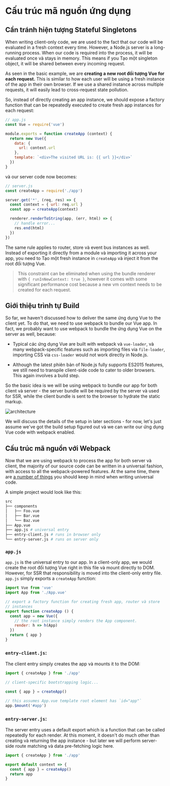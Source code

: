 # Cấu trúc mã nguồn ứng dụng

## Cần tránh hiện tượng Stateful Singletons

When writing client-only code, we are used to the fact that our code will be evaluated in a fresh context every time. However, a Node.js server is a long-running process. When our code is required into the process, it will be evaluated once và stays in memory. This means if you Tạo một singleton object, it will be shared between every incoming request.

As seen in the basic example, we are **creating a new root đối tượng Vue for each request.** This is similar to how each user will be using a fresh instance of the app in their own browser. If we use a shared instance across multiple requests, it will easily lead to cross-request state pollution.

So, instead of directly creating an app instance, we should expose a factory function that can be repeatedly executed to create fresh app instances for each request:

``` js
// app.js
const Vue = require('vue')

module.exports = function createApp (context) {
  return new Vue({
    data: {
      url: context.url
    },
    template: `<div>The visited URL is: {{ url }}</div>`
  })
}
```
 và our server code now becomes:

``` js
// server.js
const createApp = require('./app')

server.get('*', (req, res) => {
  const context = { url: req.url }
  const app = createApp(context)

  renderer.renderToString(app, (err, html) => {
    // handle error...
    res.end(html)
  })
})
```

The same rule applies to router, store và event bus instances as well. Instead of exporting it directly from a module và importing it across your app, you need to Tạo một fresh instance in `createApp` và inject it from the root đối tượng Vue.

> This constraint can be eliminated when using the bundle renderer with `{ runInNewContext: true }`, however it comes with some significant performance cost because a new vm context needs to be created for each request.

## Giới thiệu trình tự Build

So far, we haven't discussed how to deliver the same ứng dụng Vue to the client yet. To do that, we need to use webpack to bundle our Vue app. In fact, we probably want to use webpack to bundle the ứng dụng Vue on the server as well, because:

- Typical các ứng dụng Vue are built with webpack và `vue-loader`, và many webpack-specific features such as importing files via `file-loader`, importing CSS via `css-loader` would not work directly in Node.js.

- Although the latest phiên bản of Node.js fully supports ES2015 features, we still need to transpile client-side code to cater to older browsers. This again involves a build step.

So the basic idea is we will be using webpack to bundle our app for both client và server - the server bundle will be required by the server và used for SSR, while the client bundle is sent to the browser to hydrate the static markup.

![architecture](https://cloud.githubusercontent.com/assets/499550/17607895/786a415a-5fee-11e6-9c11-45a2cfdf085c.png)

We will discuss the details of the setup in later sections - for now, let's just assume we've got the build setup figured out và we can write our ứng dụng Vue code with webpack enabled.

## Cấu trúc mã nguồn với Webpack

Now that we are using webpack to process the app for both server và client, the majority of our source code can be written in a universal fashion, with access to all the webpack-powered features. At the same time, there are [a number of things](./universal.md) you should keep in mind when writing universal code.

A simple project would look like this:

``` bash
src
├── components
│   ├── Foo.vue
│   ├── Bar.vue
│   └── Baz.vue
├── App.vue
├── app.js # universal entry
├── entry-client.js # runs in browser only
└── entry-server.js # runs on server only
```

### `app.js`

`app.js` is the universal entry to our app. In a client-only app, we would create the root đối tượng Vue right in this file và mount directly to DOM. However, for SSR that responsibility is moved into the client-only entry file. `app.js` simply exports a `createApp` function:

``` js
import Vue from 'vue'
import App from './App.vue'

// export a factory function for creating fresh app, router và store
// instances
export function createApp () {
  const app = new Vue({
    // the root instance simply renders the App component.
    render: h => h(App)
  })
  return { app }
}
```

### `entry-client.js`:

The client entry simply creates the app và mounts it to the DOM:

``` js
import { createApp } from './app'

// client-specific bootstrapping logic...

const { app } = createApp()

// this assumes App.vue template root element has `id="app"`
app.$mount('#app')
```

### `entry-server.js`:

The server entry uses a default export which is a function that can be called repeatedly for each render. At this moment, it doesn't do much other than creating và returning the app instance - but later we will perform server-side route matching và data pre-fetching logic here.

``` js
import { createApp } from './app'

export default context => {
  const { app } = createApp()
  return app
}
```
